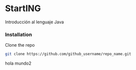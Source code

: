 # StartING
Introducción al lenguaje Java

### Installation
Clone the repo
   ```sh
   git clone https://github.com/github_username/repo_name.git
   ```
hola mundo2